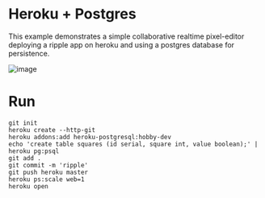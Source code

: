 # Heroku + Postgres

This example demonstrates a simple collaborative realtime pixel-editor deploying a ripple app on heroku and using a postgres database for persistence.

![image](https://cloud.githubusercontent.com/assets/2184177/5291842/64475b6a-7b50-11e4-91f0-3eabf3f05922.png)

# Run

```
git init
heroku create --http-git
heroku addons:add heroku-postgresql:hobby-dev
echo 'create table squares (id serial, square int, value boolean);' | heroku pg:psql 
git add .
git commit -m 'ripple'
git push heroku master
heroku ps:scale web=1
heroku open
```
